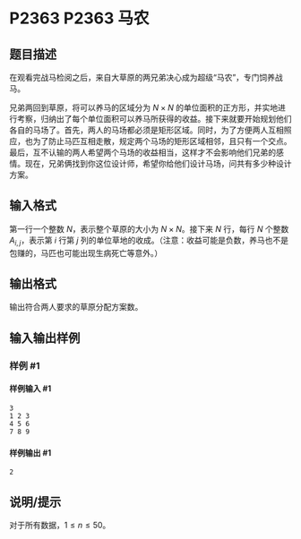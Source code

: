 # P2363 P2363 马农

## 题目描述

在观看完战马检阅之后，来自大草原的两兄弟决心成为超级“马农”，专门饲养战马。

兄弟两回到草原，将可以养马的区域分为 $N \times N$ 的单位面积的正方形，并实地进行考察，归纳出了每个单位面积可以养马所获得的收益。接下来就要开始规划他们各自的马场了。首先，两人的马场都必须是矩形区域。同时，为了方便两人互相照应，也为了防止马匹互相走散，规定两个马场的矩形区域相邻，且只有一个交点。最后，互不认输的两人希望两个马场的收益相当，这样才不会影响他们兄弟的感情。现在，兄弟俩找到你这位设计师，希望你给他们设计马场，问共有多少种设计方案。


## 输入格式

第一行一个整数 $N$，表示整个草原的大小为 $N \times N$。接下来 $N$ 行，每行 $N$ 个整数 $A_{i,j}$，表示第 $i$ 行第 $j$ 列的单位草地的收成。（注意：收益可能是负数，养马也不是包赚的，马匹也可能出现生病死亡等意外。）


## 输出格式

输出符合两人要求的草原分配方案数。


## 输入输出样例

### 样例 #1

#### 样例输入 #1

```
3
1 2 3
4 5 6
7 8 9
```

#### 样例输出 #1

```
2
```

## 说明/提示

对于所有数据，$1 \leq n \leq 50$。
